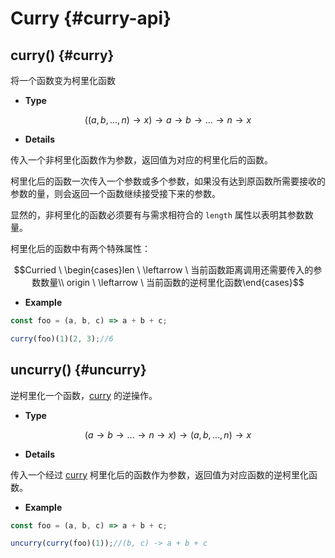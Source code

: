# Curry {#curry-api}

## curry() {#curry}

将一个函数变为柯里化函数

- **Type**

$$((a,b,...,n)\rightarrow x)\rightarrow a\rightarrow b\rightarrow ... \rightarrow n\rightarrow x$$

- **Details**

传入一个非柯里化函数作为参数，返回值为对应的柯里化后的函数。

柯里化后的函数一次传入一个参数或多个参数，如果没有达到原函数所需要接收的参数的量，则会返回一个函数继续接受接下来的参数。

显然的，非柯里化的函数必须要有与需求相符合的 `length` 属性以表明其参数数量。

柯里化后的函数中有两个特殊属性：

$$Curried \ \begin{cases}len \ \leftarrow \ 当前函数距离调用还需要传入的参数数量\\ origin \ \leftarrow \ 当前函数的逆柯里化函数\end{cases}$$

- **Example**

```js
const foo = (a, b, c) => a + b + c;

curry(foo)(1)(2, 3);//6
```

## uncurry() {#uncurry}

逆柯里化一个函数，[curry](#curry) 的逆操作。

- **Type**

$$(a\rightarrow b\rightarrow ... \rightarrow n\rightarrow x)\rightarrow (a,b,...,n)\rightarrow x$$

- **Details**

传入一个经过 [curry](#curry) 柯里化后的函数作为参数，返回值为对应函数的逆柯里化函数。

- **Example**

```js
const foo = (a, b, c) => a + b + c;

uncurry(curry(foo)(1));//(b, c) -> a + b + c
```